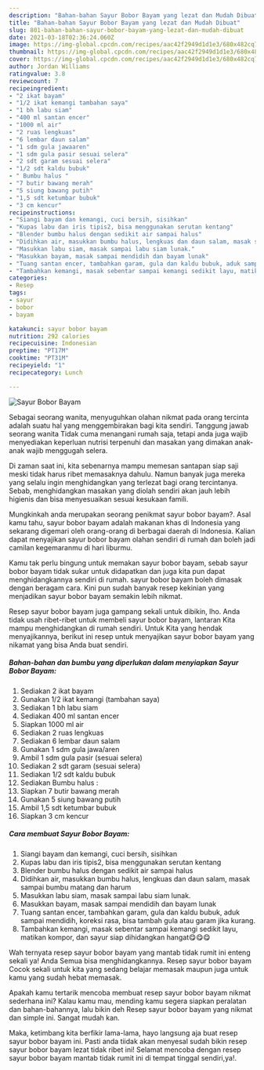 ```yaml
---
description: "Bahan-bahan Sayur Bobor Bayam yang lezat dan Mudah Dibuat"
title: "Bahan-bahan Sayur Bobor Bayam yang lezat dan Mudah Dibuat"
slug: 801-bahan-bahan-sayur-bobor-bayam-yang-lezat-dan-mudah-dibuat
date: 2021-03-18T02:36:24.060Z
image: https://img-global.cpcdn.com/recipes/aac42f2949d1d1e3/680x482cq70/sayur-bobor-bayam-foto-resep-utama.jpg
thumbnail: https://img-global.cpcdn.com/recipes/aac42f2949d1d1e3/680x482cq70/sayur-bobor-bayam-foto-resep-utama.jpg
cover: https://img-global.cpcdn.com/recipes/aac42f2949d1d1e3/680x482cq70/sayur-bobor-bayam-foto-resep-utama.jpg
author: Jordan Williams
ratingvalue: 3.8
reviewcount: 7
recipeingredient:
- "2 ikat bayam"
- "1/2 ikat kemangi tambahan saya"
- "1 bh labu siam"
- "400 ml santan encer"
- "1000 ml air"
- "2 ruas lengkuas"
- "6 lembar daun salam"
- "1 sdm gula jawaaren"
- "1 sdm gula pasir sesuai selera"
- "2 sdt garam sesuai selera"
- "1/2 sdt kaldu bubuk"
- " Bumbu halus "
- "7 butir bawang merah"
- "5 siung bawang putih"
- "1,5 sdt ketumbar bubuk"
- "3 cm kencur"
recipeinstructions:
- "Siangi bayam dan kemangi, cuci bersih, sisihkan"
- "Kupas labu dan iris tipis2, bisa menggunakan serutan kentang"
- "Blender bumbu halus dengan sedikit air sampai halus"
- "Didihkan air, masukkan bumbu halus, lengkuas dan daun salam, masak sampai bumbu matang dan harum"
- "Masukkan labu siam, masak sampai labu siam lunak."
- "Masukkan bayam, masak sampai mendidih dan bayam lunak"
- "Tuang santan encer, tambahkan garam, gula dan kaldu bubuk, aduk sampai mendidih, koreksi rasa, bisa tambah gula atau garam jika kurang."
- "Tambahkan kemangi, masak sebentar sampai kemangi sedikit layu, matikan kompor, dan sayur siap dihidangkan hangat😋😋😋"
categories:
- Resep
tags:
- sayur
- bobor
- bayam

katakunci: sayur bobor bayam 
nutrition: 292 calories
recipecuisine: Indonesian
preptime: "PT17M"
cooktime: "PT31M"
recipeyield: "1"
recipecategory: Lunch

---
```



![Sayur Bobor Bayam](https://img-global.cpcdn.com/recipes/aac42f2949d1d1e3/680x482cq70/sayur-bobor-bayam-foto-resep-utama.jpg)

Sebagai seorang wanita, menyuguhkan olahan nikmat pada orang tercinta adalah suatu hal yang menggembirakan bagi kita sendiri. Tanggung jawab seorang  wanita Tidak cuma menangani rumah saja, tetapi anda juga wajib menyediakan keperluan nutrisi terpenuhi dan masakan yang dimakan anak-anak wajib menggugah selera.

Di zaman  saat ini, kita sebenarnya mampu memesan santapan siap saji meski tidak harus ribet memasaknya dahulu. Namun banyak juga mereka yang selalu ingin menghidangkan yang terlezat bagi orang tercintanya. Sebab, menghidangkan masakan yang diolah sendiri akan jauh lebih higienis dan bisa menyesuaikan sesuai kesukaan famili. 



Mungkinkah anda merupakan seorang penikmat sayur bobor bayam?. Asal kamu tahu, sayur bobor bayam adalah makanan khas di Indonesia yang sekarang digemari oleh orang-orang di berbagai daerah di Indonesia. Kalian dapat menyajikan sayur bobor bayam olahan sendiri di rumah dan boleh jadi camilan kegemaranmu di hari liburmu.

Kamu tak perlu bingung untuk memakan sayur bobor bayam, sebab sayur bobor bayam tidak sukar untuk didapatkan dan juga kita pun dapat menghidangkannya sendiri di rumah. sayur bobor bayam boleh dimasak dengan beragam cara. Kini pun sudah banyak resep kekinian yang menjadikan sayur bobor bayam semakin lebih nikmat.

Resep sayur bobor bayam juga gampang sekali untuk dibikin, lho. Anda tidak usah ribet-ribet untuk membeli sayur bobor bayam, lantaran Kita mampu menghidangkan di rumah sendiri. Untuk Kita yang hendak menyajikannya, berikut ini resep untuk menyajikan sayur bobor bayam yang nikamat yang bisa Anda buat sendiri.

<!--inarticleads1-->

##### Bahan-bahan dan bumbu yang diperlukan dalam menyiapkan Sayur Bobor Bayam:

1. Sediakan 2 ikat bayam
1. Gunakan 1/2 ikat kemangi (tambahan saya)
1. Sediakan 1 bh labu siam
1. Sediakan 400 ml santan encer
1. Siapkan 1000 ml air
1. Sediakan 2 ruas lengkuas
1. Sediakan 6 lembar daun salam
1. Gunakan 1 sdm gula jawa/aren
1. Ambil 1 sdm gula pasir (sesuai selera)
1. Sediakan 2 sdt garam (sesuai selera)
1. Sediakan 1/2 sdt kaldu bubuk
1. Sediakan  Bumbu halus :
1. Siapkan 7 butir bawang merah
1. Gunakan 5 siung bawang putih
1. Ambil 1,5 sdt ketumbar bubuk
1. Siapkan 3 cm kencur




<!--inarticleads2-->

##### Cara membuat Sayur Bobor Bayam:

1. Siangi bayam dan kemangi, cuci bersih, sisihkan
1. Kupas labu dan iris tipis2, bisa menggunakan serutan kentang
1. Blender bumbu halus dengan sedikit air sampai halus
1. Didihkan air, masukkan bumbu halus, lengkuas dan daun salam, masak sampai bumbu matang dan harum
1. Masukkan labu siam, masak sampai labu siam lunak.
1. Masukkan bayam, masak sampai mendidih dan bayam lunak
1. Tuang santan encer, tambahkan garam, gula dan kaldu bubuk, aduk sampai mendidih, koreksi rasa, bisa tambah gula atau garam jika kurang.
1. Tambahkan kemangi, masak sebentar sampai kemangi sedikit layu, matikan kompor, dan sayur siap dihidangkan hangat😋😋😋




Wah ternyata resep sayur bobor bayam yang mantab tidak rumit ini enteng sekali ya! Anda Semua bisa menghidangkannya. Resep sayur bobor bayam Cocok sekali untuk kita yang sedang belajar memasak maupun juga untuk kamu yang sudah hebat memasak.

Apakah kamu tertarik mencoba membuat resep sayur bobor bayam nikmat sederhana ini? Kalau kamu mau, mending kamu segera siapkan peralatan dan bahan-bahannya, lalu bikin deh Resep sayur bobor bayam yang nikmat dan simple ini. Sangat mudah kan. 

Maka, ketimbang kita berfikir lama-lama, hayo langsung aja buat resep sayur bobor bayam ini. Pasti anda tiidak akan menyesal sudah bikin resep sayur bobor bayam lezat tidak ribet ini! Selamat mencoba dengan resep sayur bobor bayam mantab tidak rumit ini di tempat tinggal sendiri,ya!.

